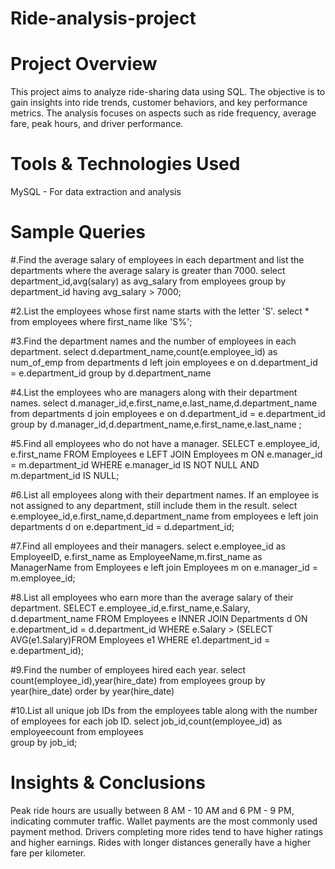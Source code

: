 # Ride-analysis-project

# Project Overview
This project aims to analyze ride-sharing data using SQL. The objective is to gain insights into ride trends, customer behaviors, and key performance metrics. The analysis focuses on aspects such as ride frequency, average fare, peak hours, and driver performance.

# Tools & Technologies Used
MySQL -  For data extraction and analysis

# Sample Queries
#.Find the average salary of employees in each department and list the departments where the average salary is greater than 7000.
select department_id,avg(salary) as avg_salary
from employees
group by department_id 
having avg_salary > 7000;

#2.List the employees whose first name starts with the letter 'S'.
select * from employees
where first_name like 'S%';

#3.Find the department names and the number of employees in each department.
select d.department_name,count(e.employee_id) as num_of_emp
from departments d 
left join employees e 
on d.department_id = e.department_id 
group by d.department_name 

#4.List the employees who are managers along with their department names.
select d.manager_id,e.first_name,e.last_name,d.department_name 
from departments d 
join employees e 
on d.department_id = e.department_id
group by d.manager_id,d.department_name,e.first_name,e.last_name ;

#5.Find all employees who do not have a manager.
SELECT e.employee_id, e.first_name
FROM Employees e
LEFT JOIN  Employees m ON e.manager_id = m.department_id
WHERE e.manager_id IS NOT NULL AND m.department_id IS NULL;
 
#6.List all employees along with their department names. If an employee is not assigned to any department, still include them in the result.
select e.employee_id,e.first_name,d.department_name 
from employees e
left join departments d 
on e.department_id = d.department_id;
   
#7.Find all employees and their managers.
select e.employee_id as EmployeeID, e.first_name as EmployeeName,m.first_name as ManagerName
from Employees e
left join Employees m 
on e.manager_id = m.employee_id;

#8.List all employees who earn more than the average salary of their department. 
SELECT e.employee_id,e.first_name,e.Salary, d.department_name 
FROM Employees e
INNER JOIN Departments d 
ON e.department_id = d.department_id 
WHERE e.Salary > (SELECT AVG(e1.Salary)FROM Employees e1
WHERE e1.department_id = e.department_id);

#9.Find the number of employees hired each year.
select count(employee_id),year(hire_date) 
from employees
group by year(hire_date)
order by year(hire_date)

#10.List all unique job IDs from the employees table along with the number of employees for each job ID. 
select job_id,count(employee_id) as employeecount 
from employees   
group by job_id; 

# Insights & Conclusions
Peak ride hours are usually between 8 AM - 10 AM and 6 PM - 9 PM, indicating commuter traffic.
Wallet payments are the most commonly used payment method.
Drivers completing more rides tend to have higher ratings and higher earnings.
Rides with longer distances generally have a higher fare per kilometer.

